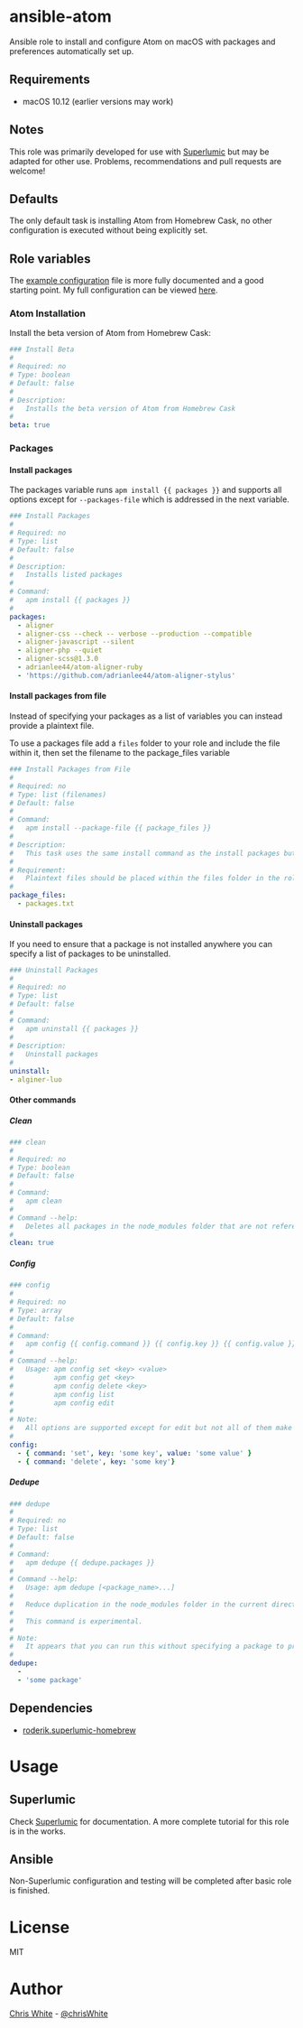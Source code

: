 # ansible-atom

Ansible role to install and configure Atom on macOS with packages and preferences automatically set up.

## Requirements

- macOS 10.12 (earlier versions may work)

## Notes

This role was primarily developed for use with [Superlumic](http://superlumic.com/) but may be adapted for other use. Problems, recommendations and pull requests are welcome!

## Defaults

The only default task is installing Atom from Homebrew Cask, no other configuration is executed without being explicitly set.

## Role variables

The [example configuration](example/vars-example.yml) file is more fully documented and a good starting point. My full configuration can be viewed [here](https://github.com/christopherdwhite/superlumic-config/blob/master/roles/apps-atom/vars/main.yml).

### Atom Installation

Install the beta version of Atom from Homebrew Cask:

```yaml
### Install Beta
#
# Required: no
# Type: boolean
# Default: false
#
# Description:
#   Installs the beta version of Atom from Homebrew Cask
#
beta: true
```

### Packages

#### Install packages

The packages variable runs `apm install {{ packages }}` and supports all options except for `--packages-file` which is addressed in the next variable.

```yaml
### Install Packages
#
# Required: no
# Type: list
# Default: false
#
# Description:
#   Installs listed packages
#
# Command:
#   apm install {{ packages }}
#
packages:
  - aligner
  - aligner-css --check -- verbose --production --compatible
  - aligner-javascript --silent
  - aligner-php --quiet
  - aligner-scss@1.3.0
  - adrianlee44/atom-aligner-ruby
  - 'https://github.com/adrianlee44/atom-aligner-stylus'
```

#### Install packages from file

Instead of specifying your packages as a list of variables you can instead provide a plaintext file.

To use a packages file add a `files` folder to your role and include the file within it, then set the filename to the package_files variable

```yaml
### Install Packages from File
#
# Required: no
# Type: list (filenames)
# Default: false
#
# Command:
#   apm install --package-file {{ package_files }}
#
# Description:
#   This task uses the same install command as the install packages but allows you to pass a plaintext file listing packages delineated by new lines.
#
# Requirement:
#   Plaintext files should be placed within the files folder in the role and should only include the filename. The path is provided by the role.
#
package_files:
  - packages.txt
```

#### Uninstall packages

If you need to ensure that a package is not installed anywhere you can specify a list of packages to be uninstalled.

```yaml
### Uninstall Packages
#
# Required: no
# Type: list
# Default: false
#
# Command:
#   apm uninstall {{ packages }}
#   
# Description:
#   Uninstall packages
#
uninstall:
- alginer-luo
```

#### Other commands

##### Clean

```yaml
### clean
#
# Required: no
# Type: boolean
# Default: false
#
# Command:
#   apm clean
#
# Command --help:
#   Deletes all packages in the node_modules folder that are not referenced as a dependency in the package.json file.
#
clean: true
```

##### Config

```yaml
### config
#
# Required: no
# Type: array
# Default: false
#
# Command:
#   apm config {{ config.command }} {{ config.key }} {{ config.value }}
#
# Command --help:
#   Usage: apm config set <key> <value>
#          apm config get <key>
#          apm config delete <key>
#          apm config list
#          apm config edit
#
# Note:
#   All options are supported except for edit but not all of them make sense in the context of Ansible unless your doing some kind of output logging. Set and delete are the only options you would commonly use. Trying to use edit will be skipped altogether to prevent the text editor from hijacking the shell
#
config:
  - { command: 'set', key: 'some key', value: 'some value' }
  - { command: 'delete', key: 'some key'}
```

##### Dedupe

```yaml
### dedupe
#
# Required: no
# Type: list
# Default: false
#
# Command:
#   apm dedupe {{ dedupe.packages }}
#
# Command --help:
#   Usage: apm dedupe [<package_name>...]
#
#   Reduce duplication in the node_modules folder in the current directory.
#
#   This command is experimental.
#
# Note:
#   It appears that you can run this without specifying a package to presumably dedupe all but this has not been tested.
#
dedupe:
  -
  - 'some package'
```

## Dependencies

- [roderik.superlumic-homebrew](https://github.com/superlumic/ansible-role-homebrew)

# Usage

## Superlumic

Check [Superlumic](https://github.com/superlumic/superlumic) for documentation. A more complete tutorial for this role is in the works.

## Ansible

Non-Superlumic configuration and testing will be completed after basic role is finished.

# License

MIT

# Author

[Chris White](mailto:opensource@chris.christopherdwhite.com) - [@chrisWhite](http://www.twitter.com/chrisWhite)
